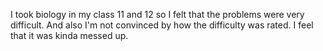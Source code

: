 I took biology in my class 11 and 12 so I felt that the problems were very difficult. And also I'm not convinced by how the difficulty was rated. I feel that it was kinda messed up. 
